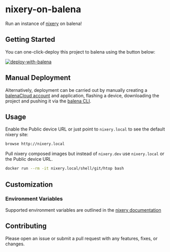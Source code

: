 # nixery-on-balena

Run an instance of [nixery](https://nixery.dev/) on balena!

## Getting Started

You can one-click-deploy this project to balena using the button below:

[![deploy-with-balena](https://balena.io/deploy.svg)](https://dashboard.balena-cloud.com/deploy?repoUrl=https://github.com/balena-io-playground/nixery-on-balena)

## Manual Deployment

Alternatively, deployment can be carried out by manually creating a [balenaCloud account](https://dashboard.balena-cloud.com) and application, flashing a device, downloading the project and pushing it via the [balena CLI](https://github.com/balena-io/balena-cli).

## Usage

Enable the Public device URL or just point to `nixery.local` to see the default nixery site:

```bash
browse http://nixery.local
```

Pull nixery composed images but instead of `nixery.dev` use `nixery.local` or the Public device URL.

```bash
docker run --rm -it nixery.local/shell/git/htop bash
```

## Customization

### Environment Variables

Supported environment variables are outlined in the [nixery documentation](https://nixery.dev/run-your-own.html#3-prepare-configuration)

## Contributing

Please open an issue or submit a pull request with any features, fixes, or changes.
